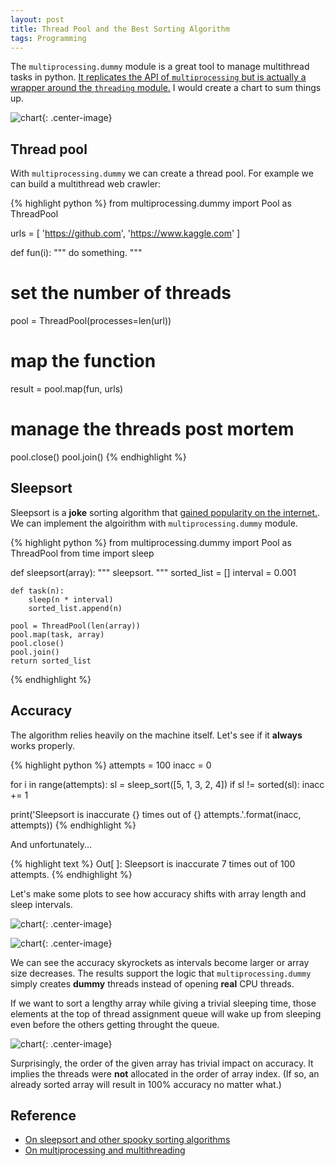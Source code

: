```yaml
---
layout: post
title: Thread Pool and the Best Sorting Algorithm
tags: Programming
---
```


The `multiprocessing.dummy` module is a great tool to manage multithread tasks in python. [It replicates the API of `multiprocessing` but is actually a wrapper around the `threading` module.](https://docs.python.org/2/library/multiprocessing.html#module-multiprocessing.dummy) I would create a chart to sum things up.

![chart](https://jiaxi-github-pages-photohost.oss-cn-beijing.aliyuncs.com/pyreneesalpaca/images/2017-12-14-chart.png){: .center-image}


## Thread pool

With `multiprocessing.dummy` we can create a thread pool. For example we can build a multithread web crawler:

{% highlight python %}
from multiprocessing.dummy import Pool as ThreadPool

urls = [
    'https://github.com', 
    'https://www.kaggle.com'
]

def fun(i):
    """
    do something.
    """

# set the number of threads
pool = ThreadPool(processes=len(url))

# map the function
result = pool.map(fun, urls)

# manage the threads post mortem
pool.close()
pool.join()
{% endhighlight %}


## Sleepsort

Sleepsort is a **joke** sorting algorithm that [gained popularity on the internet.](https://www.quora.com/What-is-sleep-sort). We can implement the algoirithm with `multiprocessing.dummy` module.

{% highlight python %}
from multiprocessing.dummy import Pool as ThreadPool
from time import sleep

def sleepsort(array):
    """
    sleepsort.
    """
    sorted_list = []
    interval = 0.001

    def task(n):
        sleep(n * interval)
        sorted_list.append(n)
    
    pool = ThreadPool(len(array))
    pool.map(task, array)
    pool.close()
    pool.join()
    return sorted_list
{% endhighlight %}

## Accuracy

The algorithm relies heavily on the machine itself. Let's see if it **always** works properly.

{% highlight python %}
attempts = 100
inacc = 0

for i in range(attempts):
    sl = sleep_sort([5, 1, 3, 2, 4])
    if sl != sorted(sl):
        inacc += 1

print('Sleepsort is inaccurate {} times out of {} attempts.'.format(inacc, attempts))
{% endhighlight %}

And unfortunately...

{% highlight text %}
Out[ ]: Sleepsort is inaccurate 7 times out of 100 attempts.
{% endhighlight %}

Let's make some plots to see how accuracy shifts with array length and sleep intervals.

![chart](https://jiaxi-github-pages-photohost.oss-cn-beijing.aliyuncs.com/pyreneesalpaca/images/2017-12-14-interval.png){: .center-image}

![chart](https://jiaxi-github-pages-photohost.oss-cn-beijing.aliyuncs.com/pyreneesalpaca/images/2017-12-14-arraylength.png){: .center-image}

We can see the accuracy skyrockets as intervals become larger or array size decreases. The results support the logic that `multiprocessing.dummy` simply creates **dummy** threads instead of opening **real** CPU threads. 

If we want to sort a lengthy array while giving a trivial sleeping time, those elements at the top of thread assignment queue will wake up from sleeping even before the others getting throught the queue.

![chart](https://jiaxi-github-pages-photohost.oss-cn-beijing.aliyuncs.com/pyreneesalpaca/images/2017-12-14-order.png){: .center-image}

Surprisingly, the order of the given array has trivial impact on accuracy. It implies the threads were **not** allocated in the order of array index. (If so, an already sorted array will result in 100% accuracy no matter what.)

## Reference

- [On sleepsort and other spooky sorting algorithms](https://zhuanlan.zhihu.com/p/20644113)
- [On multiprocessing and multithreading](https://mozillazg.github.io/2014/01/python-use-multiprocessing-dummy-run-theading-task.html)

